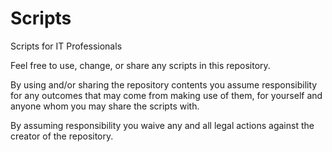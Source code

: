 # Scripts
Scripts for IT Professionals

Feel free to use, change, or share any scripts in this repository.

By using and/or sharing the repository contents you assume responsibility for any outcomes that may come from making use of them, for yourself and anyone whom you may share the scripts with.

By assuming responsibility you waive any and all legal actions against the creator of the repository.
